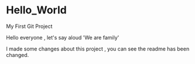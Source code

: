 # Hello_World
My First Git Project

Hello everyone , let's say aloud 'We are family'

I made some changes about this project , you can see the readme has been changed.
